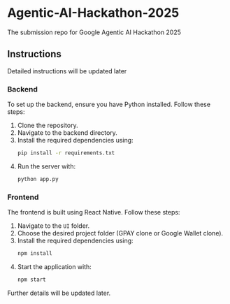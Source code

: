 # Agentic-AI-Hackathon-2025
The submission repo for Google Agentic AI Hackathon 2025
## Instructions
Detailed instructions will be updated later
### Backend
To set up the backend, ensure you have Python installed. Follow these steps:
1. Clone the repository.
2. Navigate to the backend directory.
3. Install the required dependencies using:
    ```bash
    pip install -r requirements.txt
    ```
4. Run the server with:
    ```bash
    python app.py
    ```

### Frontend
The frontend is built using React Native. Follow these steps:
1. Navigate to the `UI` folder.
2. Choose the desired project folder (GPAY clone or Google Wallet clone).
3. Install the required dependencies using:
    ```bash
    npm install
    ```
4. Start the application with:
    ```bash
    npm start
    ```

Further details will be updated later.